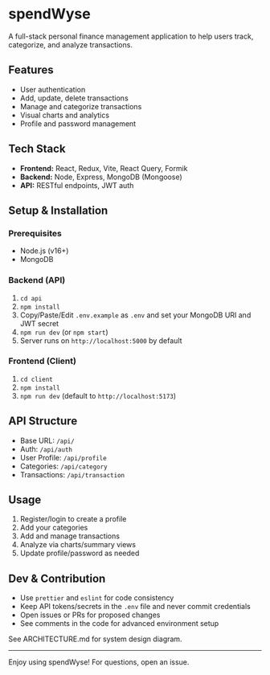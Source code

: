 # spendWyse

A full-stack personal finance management application to help users track, categorize, and analyze transactions.

## Features

- User authentication
- Add, update, delete transactions
- Manage and categorize transactions
- Visual charts and analytics
- Profile and password management

## Tech Stack

- **Frontend:** React, Redux, Vite, React Query, Formik
- **Backend:** Node, Express, MongoDB (Mongoose)
- **API:** RESTful endpoints, JWT auth

## Setup & Installation

### Prerequisites

- Node.js (v16+)
- MongoDB

### Backend (API)

1. `cd api`
2. `npm install`
3. Copy/Paste/Edit `.env.example` as `.env` and set your MongoDB URI and JWT secret
4. `npm run dev` (or `npm start`)
5. Server runs on `http://localhost:5000` by default

### Frontend (Client)

1. `cd client`
2. `npm install`
3. `npm run dev` (default to `http://localhost:5173`)

## API Structure

- Base URL: `/api/`
- Auth: `/api/auth`
- User Profile: `/api/profile`
- Categories: `/api/category`
- Transactions: `/api/transaction`

## Usage

1. Register/login to create a profile
2. Add your categories
3. Add and manage transactions
4. Analyze via charts/summary views
5. Update profile/password as needed

## Dev & Contribution

- Use `prettier` and `eslint` for code consistency
- Keep API tokens/secrets in the `.env` file and never commit credentials
- Open issues or PRs for proposed changes
- See comments in the code for advanced environment setup

See ARCHITECTURE.md for system design diagram.

---

Enjoy using spendWyse! For questions, open an issue.
